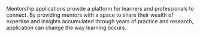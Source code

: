 Mentorship applications provide a platform for learners and professionals to connect. By providing mentors with a space to share their wealth of expertise and insights accumulated through years of practice and research, application can change the way learning occurs. 
